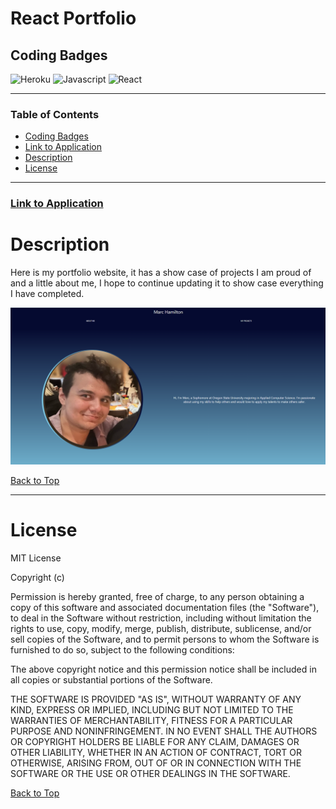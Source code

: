 # React Portfolio

## Coding Badges

![Heroku](https://img.shields.io/badge/heroku-%23430098.svg?style=for-the-badge&logo=heroku&logoColor=white)
![Javascript](https://img.shields.io/badge/JavaScript-323330?style=for-the-badge&logo=javascript&logoColor=F7DF1E)
![React](https://img.shields.io/badge/react-%2320232a.svg?style=for-the-badge&logo=react&logoColor=%2361DAFB)

---

### Table of Contents

- [Coding Badges](#coding-badges)
- [Link to Application](#link-to-application)
- [Description](#description)
- [License](#license)

---
### [Link to Application](https://marcs-portfolio-476c5faa6781.herokuapp.com/)


# Description
Here is my portfolio website, it has a show case of projects I am proud of and a little about me, I hope to continue updating it to show case everything I have completed.

![Portfolio showcase](src/assets/Marc's_Portfolio.png)


[Back to Top](#table-of-contents)

---

# License

MIT License

Copyright (c)

Permission is hereby granted, free of charge, to any person obtaining a copy
of this software and associated documentation files (the "Software"), to deal
in the Software without restriction, including without limitation the rights
to use, copy, modify, merge, publish, distribute, sublicense, and/or sell
copies of the Software, and to permit persons to whom the Software is
furnished to do so, subject to the following conditions:

The above copyright notice and this permission notice shall be included in all
copies or substantial portions of the Software.

THE SOFTWARE IS PROVIDED "AS IS", WITHOUT WARRANTY OF ANY KIND, EXPRESS OR
IMPLIED, INCLUDING BUT NOT LIMITED TO THE WARRANTIES OF MERCHANTABILITY,
FITNESS FOR A PARTICULAR PURPOSE AND NONINFRINGEMENT. IN NO EVENT SHALL THE
AUTHORS OR COPYRIGHT HOLDERS BE LIABLE FOR ANY CLAIM, DAMAGES OR OTHER
LIABILITY, WHETHER IN AN ACTION OF CONTRACT, TORT OR OTHERWISE, ARISING FROM,
OUT OF OR IN CONNECTION WITH THE SOFTWARE OR THE USE OR OTHER DEALINGS IN THE
SOFTWARE.

[Back to Top](#table-of-contents)
